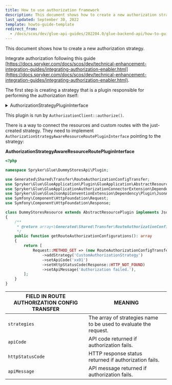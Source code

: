 ```yaml
---
title: How to use authorization framework
description: This document shows how to create a new authorization strategy.
last_updated: September 30, 2022
template: howto-guide-template
redirect_from:
  - /docs/scos/dev/glue-api-guides/202204.0/glue-backend-api/how-to-guides/using-authorization-framework.html
---
```


This document shows how to create a new authorization strategy.

Integrate authorization following this guide [https://docs.spryker.com/docs/scos/dev/technical-enhancement-integration-guides/integrating-authorization-enabler.html](https://docs.spryker.com/docs/scos/dev/technical-enhancement-integration-guides/integrating-authorization-enabler.html).

The first step is creating a strategy that is a plugin responsible for performing the authorization itself:

<details><summary markdown='span'>AuthorizationStrategyPluginInterface</summary>

```php
<?php

namespace Spryker\Client\Customer\Plugin\Authorization;

use Generated\Shared\Transfer\AuthorizationRequestTransfer;
use Spryker\Client\AuthorizationExtension\Dependency\Plugin\AuthorizationStrategyPluginInterface;
use Spryker\Glue\Kernel\AbstractPlugin;

class CustomAuthorizationStrategyPlugin extends AbstractPlugin implements AuthorizationStrategyPluginInterface
{
    /**
     * @var string
     */
    protected const STRATEGY_NAME = 'CustomAuthorizationStrategy';

    /**
     * {@inheritDoc}
     *
     * @api
     *
     * @param \Generated\Shared\Transfer\AuthorizationRequestTransfer $authorizationRequestTransfer
     *
     * @return bool
     */
    public function authorize(AuthorizationRequestTransfer $authorizationRequestTransfer): bool
    {
        //$result = $this->getClient();
        // Call any client or make an external service call.
        
        return $result;
    }

    /**
     * {@inheritDoc}
     *
     * @api
     *
     * @return string
     */
    public function getStrategyName(): string
    {
        return static::STRATEGY_NAME;
    }
}
```
</details>

This plugin is run by `AuthorizationClient::authorize()`.

There is a way to connect the resources and custom routes with the just-created strategy. They need to implement `AuthorizationStrategyAwareResourceRoutePluginInterface` pointing to the strategy:

**AuthorizationStrategyAwareResourceRoutePluginInterface**
```php
<?php

namespace Spryker\Glue\DummyStoresApi\Plugin;

use Generated\Shared\Transfer\RouteAuthorizationConfigTransfer;
use Spryker\Glue\GlueApplication\Plugin\GlueApplication\AbstractResourcePlugin;
use Spryker\Glue\GlueApplicationAuthorizationConnectorExtension\Dependency\Plugin\AuthorizationStrategyAwareResourceRoutePluginInterface;
use Spryker\Glue\GlueJsonApiConventionExtension\Dependency\Plugin\JsonApiResourceInterface;
use Symfony\Component\HttpFoundation\Request;
use Symfony\Component\HttpFoundation\Response;

class DummyStoresResource extends AbstractResourcePlugin implements JsonApiResourceInterface, AuthorizationStrategyAwareResourceRoutePluginInterface
{
    /**
     * @return array<\Generated\Shared\Transfer\RouteAuthorizationConfigTransfer>
     */
    public function getRouteAuthorizationConfigurations(): array
    {
        return [
            Request::METHOD_GET => (new RouteAuthorizationConfigTransfer())
                ->addStrategy('CustomAuthorizationStrategy')
                ->setApiCode('xx01')
                ->setHttpStatusCode(Response::HTTP_NOT_FOUND)
                ->setApiMessage('Authorization failed.'),
        ];
    }
}

```

| FIELD IN ROUTE AUTHORIZATION CONFIG TRANSFER | MEANING |
| --- | --- |
| `strategies` | The array of strategies name to be used to evaluate the request. |
| `apiCode` | API code returned if authorization fails. |
| `httpStatusCode` | HTTP response status returned if authorization fails. |
| `apiMessage` | API message returned if authorization fails. |
